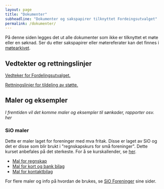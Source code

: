 ```yaml
---
layout: page
title: "Dokumenter"
subheadline: "Dokumenter og sakspapirer tilknyttet Fordeingsutvalget"
permalink: /dokumenter/
---
```

På denne siden legges det ut alle dokumenter som ikke er tilknyttet et møte eller en søknad. 
Ser du etter sakspapirer eller møtereferater kan det finnes i [møtearkivet](/archive/).

## Vedtekter og rettningslinjer
[Vedteker for Fordelingsutvalget.](/vedtekter/)

[Rettningslinjer for tildeling av støtte.](/rettningslinjer/)

## Maler og eksempler
*I fremtiden vil det komme maler og eksempler til sønkader, rapporter osv. her*

### SiO maler
Dette er maler laget for foreninger med mva fritak. Disse er laget av SiO og det er disse som blir brukt i "regnskapskurs for små foreninger". Dette kurset anbefales på det sterkeste. For å se kurskallender, se [her](https://www.sio.no/foreninger/kurs).

* [Mal for regnskap](https://sio.no/foreninger/drive-forening/_attachment/5869?_download=true&_ts=15470266e99)
* [Mal for kort og bank bilag](https://sio.no/foreninger/drive-forening/_attachment/4571?_download=true&_ts=1513378309e)
* [Mal for kontaktbilag](https://sio.no/foreninger/drive-forening/_attachment/4572?_download=true&_ts=15133787c6c)

For flere maler og info på hvordan de brukes, se [SiO Foreninger](https://sio.no/foreninger/drive-forening) sine sider. 

